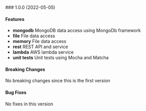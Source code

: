 <a name="1.0.0"></a> ### 1.0.0 (2022-05-05)

#### Features
* **mongodb** MongoDB data access using MongoDb framework
* **file** File data access 
* **memory** File data access 
* **rest** REST API and service
* **lambda** AWS lambda service
* **unit tests** Unit tests using Mocha and Matcha

#### Breaking Changes
No breaking changes since this is the first version

#### Bug Fixes
No fixes in this version

